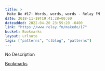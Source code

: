 ```yaml
---
title: > 
 Make Do #17: Words, words, words - Relay FM
date: 2018-11-19T19:41:28+00:00
dateadded: 2022-04-20 23:59:20 -0400
link: "https://www.relay.fm/makedo/17"
bucket: Bookmarks
layout: urlnote
tags: ["patterns", "clblog", "patterns"]
--- 
```

No Description
 <!-- end excerpt --> 
<div class='bucket'><a class='internal-link' href='/buckets/bookmarks'>Bookmarks</a></div> 
